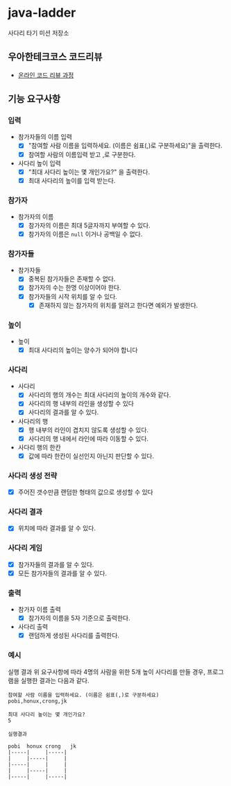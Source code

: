# java-ladder

사다리 타기 미션 저장소

## 우아한테크코스 코드리뷰

- [온라인 코드 리뷰 과정](https://github.com/woowacourse/woowacourse-docs/blob/master/maincourse/README.md)

## 기능 요구사항

### 입력
- 참가자들의 이름 입력
  - [x] "참여할 사람 이름을 입력하세요. (이름은 쉼표(,)로 구분하세요)"을 출력한다.
  - [x] 참여할 사람의 이름입력 받고 ,로 구분한다.
- 사다리 높이 입력
  - [x] "최대 사다리 높이는 몇 개인가요?" 을 출력한다.
  - [x]  최대 사다리의 높이를 입력 받는다.

### 참가자
- 참가자의 이름
  - [x] 참가자의 이름은 최대 5글자까지 부여할 수 있다.
  - [x] 참가자의 이름은 `null` 이거나 공백일 수 없다.

### 참가자들
- 참가자들
  - [x] 중복된 참가자들은 존재할 수 없다.
  - [x] 참가자의 수는 한명 이상이어야 한다.
  - [x] 참가자들의 시작 위치를 알 수 있다.
    - [x] 존재하지 않는 참가자의 위치를 알려고 한다면 예외가 발생한다.

### 높이
- 높이
  - [x] 최대 사다리의 높이는 양수가 되어야 합니다

### 사다리
- 사다리
  - [x] 사다리의 행의 개수는 최대 사다리의 높이의 개수와 같다.
  - [x] 사다리의 행 내부의 라인을 생성할 수 있다
  - [x] 사다리의 결과를 알 수 있다.

- 사다리의 행
  - [x] 행 내부의 라인이 겹치지 않도록 생성할 수 있다.
  - [x] 사다리의 행 내에서 라인에 따라 이동할 수 있다.

- 사다리 행의 한칸
  - [x] 값에 따라 한칸이 실선인지 아닌지 판단할 수 있다. 

### 사다리 생성 전략
- [x] 주어진 갯수만큼 랜덤한 형태의 값으로 생성할 수 있다

### 사다리 결과
- [x] 위치에 따라 결과를 알 수 있다.

### 사다리 게임
- [x] 참가자들의 결과를 알 수 있다.
- [x] 모든 참가자들의 결과를 알 수 있다.

### 출력
- 참가자 이름 출력
  - [x] 참가자의 이름을 5자 기준으로 출력한다.
- 사다리 출력
  - [x] 랜덤하게 생성된 사다리를 출력한다.

### 예시
실행 결과
위 요구사항에 따라 4명의 사람을 위한 5개 높이 사다리를 만들 경우, 프로그램을 실행한 결과는 다음과 같다.
```
참여할 사람 이름을 입력하세요. (이름은 쉼표(,)로 구분하세요)
pobi,honux,crong,jk

최대 사다리 높이는 몇 개인가요?
5

실행결과

pobi  honux crong   jk
|-----|     |-----|
|     |-----|     |
|-----|     |     |
|     |-----|     |
|-----|     |-----|
```
